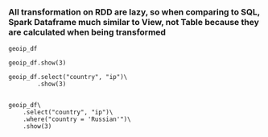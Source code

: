 ### All transformation on RDD are lazy, so when comparing to SQL, Spark Dataframe much similar to View, not Table because they are calculated when being transformed

```
geoip_df

geoip_df.show(3)

geoip_df.select("country", "ip")\
        .show(3)


geoip_df\
    .select("country", "ip")\
    .where("country = 'Russian'")\
    .show(3)

```